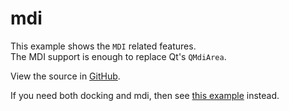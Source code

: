 # mdi

This example shows the `MDI` related features.<br>
The MDI support is enough to replace Qt's `QMdiArea`.

View the source in [GitHub](https://github.com/KDAB/KDDockWidgets/blob/2.0/examples/mdi/main.cpp).

If you need both docking and mdi, then see [this example](examples_qtwidgets_mdi_with_docking.md) instead.
